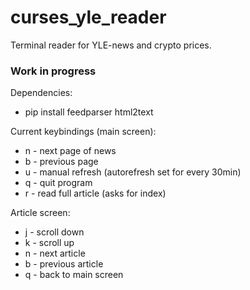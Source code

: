 # curses_yle_reader
Terminal reader for YLE-news and crypto prices.

### Work in progress
Dependencies:

- pip install feedparser html2text

Current keybindings (main screen):

- n - next page of news
- b - previous page
- u - manual refresh (autorefresh set for every 30min)
- q - quit program
- r - read full article (asks for index)

Article screen:

- j - scroll down
- k - scroll up
- n - next article
- b - previous article
- q - back to main screen
